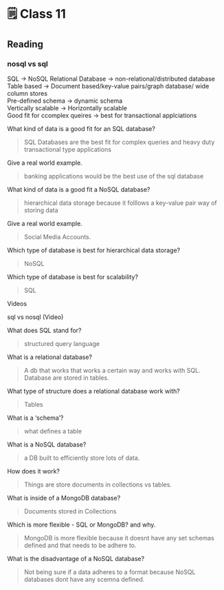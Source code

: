# 🗒️ Class 11

## Reading

### nosql vs sql

SQL &rarr; NoSQL
Relational Database &rarr; non-relational/distributed database  
Table based &rarr; Document based/key-value pairs/graph database/ wide column stores  
Pre-defined schema &rarr; dynamic schema  
Vertically scalable &rarr; Horizontally scalable  
Good fit for ccomplex queires &rarr; best for transactional applciations  

What kind of data is a good fit for an SQL database?
  > SQL Databases are the best fit for complex queries and heavy duty transactional type applications

Give a real world example.
  > banking applications would be the best use of the sql database

What kind of data is a good fit a NoSQL database?
  > hierarchical data storage because it folllows a key-value pair way of storing data

Give a real world example.
  > Social Media Accounts.

Which type of database is best for hierarchical data storage?
  > NoSQL

Which type of database is best for scalability?
  > SQL

Videos

sql vs nosql (Video)

What does SQL stand for?
  > structured query language

What is a relational database?
  > A db that works that works a certain way and works with SQL. Database are stored in tables.

What type of structure does a relational database work with?
  > Tables

What is a ‘schema’?
  > what defines a table

What is a NoSQL database?
  > a DB built to efficiently store lots of data.

How does it work?
  > Things are store documents in collections vs tables.

What is inside of a MongoDB database?
  > Documents stored in Collections

Which is more flexible - SQL or MongoDB? and why.
  > MongoDB is more flexible because it doesnt have any set schemas defined and that needs to be adhere to.

What is the disadvantage of a NoSQL database?
  > Not being sure if a data adheres to a format because NoSQL databases dont have any scemna defined.
